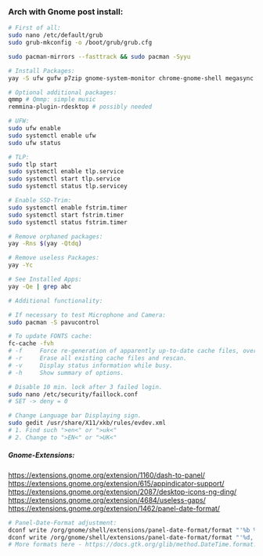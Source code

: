 ### Arch with Gnome post install:

```sh
# First of all:
sudo nano /etc/default/grub
sudo grub-mkconfig -o /boot/grub/grub.cfg

sudo pacman-mirrors --fasttrack && sudo pacman -Syyu

# Install Packages:
yay -S ufw gufw p7zip gnome-system-monitor chrome-gnome-shell megasync dropbox visual-studio-code-bin tlp tlpui fbreader pinta nomacs audacious deepin-screenshot remmina freerdp doublecmd-gtk2 vlc ffmpeg kooha skypeforlinux-preview-bin microsoft-edge-stable-bin gnome-boxes

# Optional additional packages:
qmmp # Qmmp: simple music
remmina-plugin-rdesktop # possibly needed

# UFW:
sudo ufw enable
sudo systemctl enable ufw
sudo ufw status

# TLP:
sudo tlp start
sudo systemctl enable tlp.service
sudo systemctl start tlp.service
sudo systemctl status tlp.servicey

# Enable SSD-Trim:
sudo systemctl enable fstrim.timer
sudo systemctl start fstrim.timer
sudo systemctl status fstrim.timer

# Remove orphaned packages:
yay -Rns $(yay -Qtdq)

# Remove useless Packages:
yay -Yc

# See Installed Apps:
yay -Qe | grep abc

# Additional functionality:

# If necessary to test Microphone and Camera:
sudo pacman -S pavucontrol

# To update FONTS cache:
fc-cache -fvh
# -f     Force re-generation of apparently up-to-date cache files, overriding the  timestamp checking.
# -r     Erase all existing cache files and rescan.
# -v     Display status information while busy.
# -h     Show summary of options.

# Disable 10 min. lock after 3 failed login.
sudo nano /etc/security/faillock.conf
# SET -> deny = 0

# Change Language bar Displaying sign.
sudo gedit /usr/share/X11/xkb/rules/evdev.xml
# 1. Find such ">en<" or ">uk<"
# 2. Change to ">EN<" or ">UK<"
```
##### Gnome-Extensions:
https://extensions.gnome.org/extension/1160/dash-to-panel/
https://extensions.gnome.org/extension/615/appindicator-support/
https://extensions.gnome.org/extension/2087/desktop-icons-ng-ding/
https://extensions.gnome.org/extension/4684/useless-gaps/
https://extensions.gnome.org/extension/1462/panel-date-format/
```sh
# Panel-Date-Format adjustment:
dconf write /org/gnome/shell/extensions/panel-date-format/format "'%b %d,   %A,   %X'"
dconf write /org/gnome/shell/extensions/panel-date-format/format "'%d,   %A,   %H:%M %p'"
# More formats here - https://docs.gtk.org/glib/method.DateTime.format.html
```
